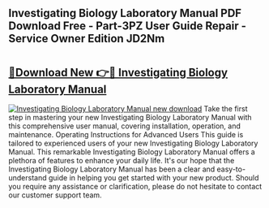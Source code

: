## Investigating Biology Laboratory Manual PDF Download Free - Part-3PZ User Guide Repair - Service Owner Edition JD2Nm

# <h2><a href="http://bc78805.oget.top/?id=Investigating+Biology+Laboratory+Manual">🔗Download New 👉🔴 Investigating Biology Laboratory Manual</a></h2>

[![Investigating Biology Laboratory Manual new download](https://i.imgur.com/5g1atiW.png)](http://bc78805.oget.top/?id=Investigating+Biology+Laboratory+Manual)
Take the first step in mastering your new Investigating Biology Laboratory Manual with this comprehensive user manual, covering installation, operation, and maintenance. Operating Instructions for Advanced Users This guide is tailored to experienced users of your new Investigating Biology Laboratory Manual. This remarkable Investigating Biology Laboratory Manual offers a plethora of features to enhance your daily life. It's our hope that the Investigating Biology Laboratory Manual has been a clear and easy-to-understand guide in helping you get started with your new product. Should you require any assistance or clarification, please do not hesitate to contact our customer support team.
